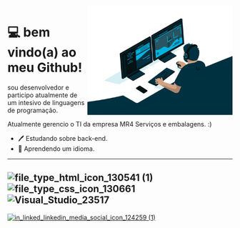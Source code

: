 <img src = "giphy.gif" width = "325px" align = "right">

# 💻 bem vindo(a) ao meu Github!
sou desenvolvedor e participo atualmente de um intesivo de linguagens de programação.

Atualmente gerencio o TI da empresa MR4 Serviços e embalagens. :)

- 🖊️ Estudando sobre back-end.
- 💙 Aprendendo um idioma.
---

![file_type_html_icon_130541 (1)](https://user-images.githubusercontent.com/115216172/194525150-9ead10c4-44d5-4fd8-bb2d-4df135e7b7a7.png)
![file_type_css_icon_130661](https://user-images.githubusercontent.com/115216172/194525512-ff316bd6-1175-4ed1-9650-43729a1e6bca.png)
![Visual_Studio_23517](https://user-images.githubusercontent.com/115216172/194525742-1df61c49-15c1-4350-a42f-f448d3bb5a6d.png)
---

<a href = https://www.linkedin.com/in/renan-henrique-fernandes-b41746234/> ![in_linked_linkedin_media_social_icon_124259 (1)](https://user-images.githubusercontent.com/115216172/194529122-77fc9c06-51af-4d59-827c-15a7b2dc908b.png)

